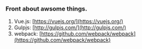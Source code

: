 ### Front about awsome things.

1. Vue.js: [https://vuejs.org/](https://vuejs.org/)
2. Gulpjs: [http://gulpjs.com/](http://gulpjs.com/)
3. webpack: [https://github.com/webpack/webpack](https://github.com/webpack/webpack)

